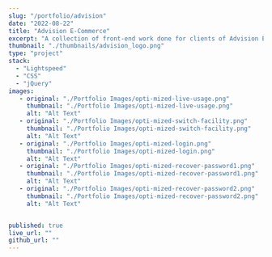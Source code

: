 ```yaml
---
slug: "/portfolio/advision"
date: "2022-08-22"
title: "Advision E-Commerce"
excerpt: "A collection of front-end work done for clients of Advision E-Commerce."
thumbnail: "./thumbnails/advision_logo.png"
type: "project"
stack:
  - "Lightspeed"
  - "CSS"
  - "jQuery"
images:
   - original: "./Portfolio Images/opti-mized-live-usage.png"
     thumbnail: "./Portfolio Images/opti-mized-live-usage.png"
     alt: "Alt Text"
   - original: "./Portfolio Images/opti-mized-switch-facility.png"
     thumbnail: "./Portfolio Images/opti-mized-switch-facility.png"
     alt: "Alt Text"
   - original: "./Portfolio Images/opti-mized-login.png"
     thumbnail: "./Portfolio Images/opti-mized-login.png"
     alt: "Alt Text"
   - original: "./Portfolio Images/opti-mized-recover-password1.png"
     thumbnail: "./Portfolio Images/opti-mized-recover-password1.png"
     alt: "Alt Text"
   - original: "./Portfolio Images/opti-mized-recover-password2.png"
     thumbnail: "./Portfolio Images/opti-mized-recover-password2.png"
     alt: "Alt Text"


published: true
live_url: ""
github_url: ""
---
```

